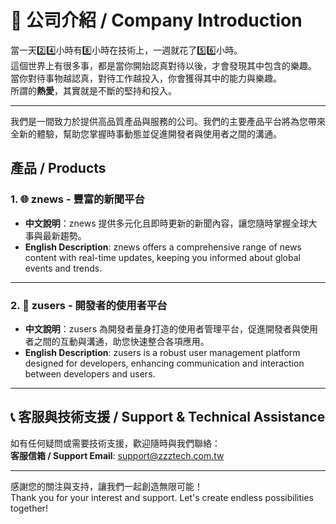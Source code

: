 # 🚀 公司介紹 / Company Introduction


當一天2️⃣4️⃣小時有8️⃣小時在技術上，一週就花了5️⃣6️⃣小時。<br>
這個世界上有很多事，都是當你開始認真對待以後，才會發現其中包含的樂趣。<br>
當你對待事物越認真，對待工作越投入，你會獲得其中的能力與樂趣。<br>
所謂的**熱愛**，其實就是不斷的堅持和投入。


---

我們是一間致力於提供高品質產品與服務的公司。我們的主要產品平台將為您帶來全新的體驗，幫助您掌握時事動態並促進開發者與使用者之間的溝通。

## 產品 / Products

### 1. 🌐 **znews - 豐富的新聞平台**  
- **中文說明**：znews 提供多元化且即時更新的新聞內容，讓您隨時掌握全球大事與最新趨勢。  
- **English Description**: znews offers a comprehensive range of news content with real-time updates, keeping you informed about global events and trends.

---

### 2. 👥 **zusers - 開發者的使用者平台**  
- **中文說明**：zusers 為開發者量身打造的使用者管理平台，促進開發者與使用者之間的互動與溝通，助您快速整合各項應用。  
- **English Description**: zusers is a robust user management platform designed for developers, enhancing communication and interaction between developers and users.

---

## 📞 客服與技術支援 / Support & Technical Assistance

如有任何疑問或需要技術支援，歡迎隨時與我們聯絡：  
**客服信箱 / Support Email**: [support@zzztech.com.tw](mailto:support@zzztech.com.tw)

---

感謝您的關注與支持，讓我們一起創造無限可能！  
Thank you for your interest and support. Let's create endless possibilities together!
